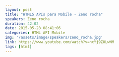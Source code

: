 ```yaml
---
layout: post
title: "HTML5 APIs para Mobile - Zeno rocha"
speakers: Zeno rocha
duration: 42:02
date: 2015-05-28 08:41:06
categories: HTML API Mobile
img: '/assets/image/speakers/zeno_rocha.jpg'
link: https://www.youtube.com/watch?v=ncYj9Z8LwNM
tags: [html]
---
```

